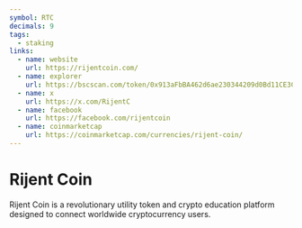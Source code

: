 ```yaml
---
symbol: RTC
decimals: 9
tags:
  - staking
links:
  - name: website
    url: https://rijentcoin.com/
  - name: explorer
    url: https://bscscan.com/token/0x913aFbBA462d6ae230344209d0Bd11CE3CE92Ed1
  - name: x
    url: https://x.com/RijentC
  - name: facebook
    url: https://facebook.com/rijentcoin
  - name: coinmarketcap
    url: https://coinmarketcap.com/currencies/rijent-coin/
---
```


# Rijent Coin

Rijent Coin is a revolutionary utility token and crypto education platform designed to connect worldwide cryptocurrency users.
